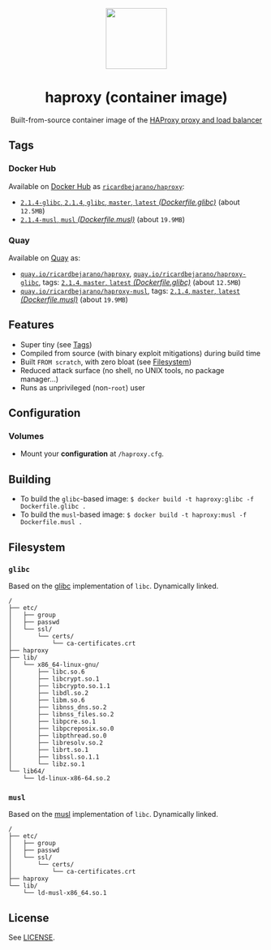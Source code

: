 <p align="center"><img src="https://emojipedia-us.s3.dualstack.us-west-1.amazonaws.com/thumbs/320/apple/155/racing-car_1f3ce.png" width="120px"></p>
<h1 align="center">haproxy (container image)</h1>
<p align="center">Built-from-source container image of the <a href="https://www.haproxy.org/">HAProxy proxy and load balancer</a></p>


## Tags

### Docker Hub

Available on [Docker Hub](https://hub.docker.com) as [`ricardbejarano/haproxy`](https://hub.docker.com/r/ricardbejarano/haproxy):

- [`2.1.4-glibc`, `2.1.4`, `glibc`, `master`, `latest` *(Dockerfile.glibc)*](https://github.com/ricardbejarano/haproxy/blob/master/Dockerfile.glibc) (about `12.5MB`)
- [`2.1.4-musl`, `musl` *(Dockerfile.musl)*](https://github.com/ricardbejarano/haproxy/blob/master/Dockerfile.musl) (about `19.9MB`)

### Quay

Available on [Quay](https://quay.io) as:

- [`quay.io/ricardbejarano/haproxy`](https://quay.io/repository/ricardbejarano/haproxy), [`quay.io/ricardbejarano/haproxy-glibc`](https://quay.io/repository/ricardbejarano/haproxy-glibc), tags: [`2.1.4`, `master`, `latest` *(Dockerfile.glibc)*](https://github.com/ricardbejarano/haproxy/blob/master/Dockerfile.glibc) (about `12.5MB`)
- [`quay.io/ricardbejarano/haproxy-musl`](https://quay.io/repository/ricardbejarano/haproxy-musl), tags: [`2.1.4`, `master`, `latest` *(Dockerfile.musl)*](https://github.com/ricardbejarano/haproxy/blob/master/Dockerfile.musl) (about `19.9MB`)


## Features

* Super tiny (see [Tags](#tags))
* Compiled from source (with binary exploit mitigations) during build time
* Built `FROM scratch`, with zero bloat (see [Filesystem](#filesystem))
* Reduced attack surface (no shell, no UNIX tools, no package manager...)
* Runs as unprivileged (non-`root`) user


## Configuration

### Volumes

- Mount your **configuration** at `/haproxy.cfg`.


## Building

- To build the `glibc`-based image: `$ docker build -t haproxy:glibc -f Dockerfile.glibc .`
- To build the `musl`-based image: `$ docker build -t haproxy:musl -f Dockerfile.musl .`


## Filesystem

### `glibc`

Based on the [glibc](https://www.gnu.org/software/libc/) implementation of `libc`. Dynamically linked.

```
/
├── etc/
│   ├── group
│   ├── passwd
│   └── ssl/
│       └── certs/
│           └── ca-certificates.crt
├── haproxy
├── lib/
│   └── x86_64-linux-gnu/
│       ├── libc.so.6
│       ├── libcrypt.so.1
│       ├── libcrypto.so.1.1
│       ├── libdl.so.2
│       ├── libm.so.6
│       ├── libnss_dns.so.2
│       ├── libnss_files.so.2
│       ├── libpcre.so.1
│       ├── libpcreposix.so.0
│       ├── libpthread.so.0
│       ├── libresolv.so.2
│       ├── librt.so.1
│       ├── libssl.so.1.1
│       └── libz.so.1
└── lib64/
    └── ld-linux-x86-64.so.2
```

### `musl`

Based on the [musl](https://www.musl-libc.org/) implementation of `libc`. Dynamically linked.

```
/
├── etc/
│   ├── group
│   ├── passwd
│   └── ssl/
│       └── certs/
│           └── ca-certificates.crt
├── haproxy
└── lib/
    └── ld-musl-x86_64.so.1
```


## License

See [LICENSE](https://github.com/ricardbejarano/haproxy/blob/master/LICENSE).
